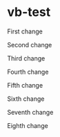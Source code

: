 # vb-test

First change

Second change

Third change

Fourth  change

Fifth change

Sixth change

Seventh change

Eighth change